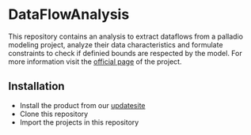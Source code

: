 # DataFlowAnalysis

This repository contains an analysis to extract dataflows from a palladio modeling project,
analyze their data characteristics and formulate constraints to check if definied bounds are respected by the model.
For more information visit the [official page](https://dataflowanalysis.org/) of the project.

## Installation

- Install the product from our [updatesite](https://updatesite.palladio-simulator.com/DataFlowAnalysis/product/nightly/) 
- Clone this repository
- Import the projects in this repository 
